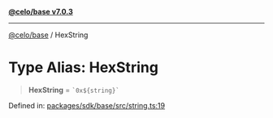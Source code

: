 [**@celo/base v7.0.3**](../README.md)

***

[@celo/base](../README.md) / HexString

# Type Alias: HexString

> **HexString** = `` `0x${string}` ``

Defined in: [packages/sdk/base/src/string.ts:19](https://github.com/celo-org/developer-tooling/blob/master/packages/sdk/base/src/string.ts#L19)

